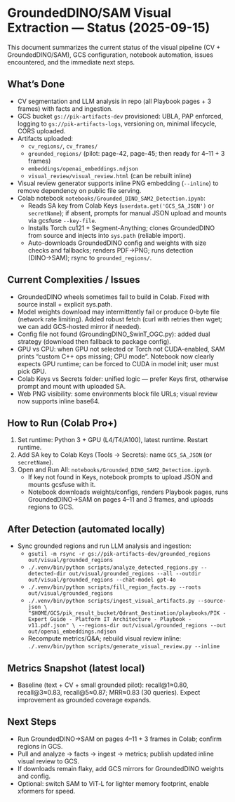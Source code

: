 # GroundedDINO/SAM Visual Extraction — Status (2025-09-15)

This document summarizes the current status of the visual pipeline (CV + GroundedDINO/SAM), GCS configuration, notebook automation, issues encountered, and the immediate next steps.

## What’s Done
- CV segmentation and LLM analysis in repo (all Playbook pages + 3 frames) with facts and ingestion.
- GCS bucket `gs://pik-artifacts-dev` provisioned: UBLA, PAP enforced, logging to `gs://pik-artifacts-logs`, versioning on, minimal lifecycle, CORS uploaded.
- Artifacts uploaded:
  - `cv_regions/`, `cv_frames/`
  - `grounded_regions/` (pilot: page-42, page-45; then ready for 4–11 + 3 frames)
  - `embeddings/openai_embeddings.ndjson`
  - `visual_review/visual_review.html` (can be rebuilt inline)
- Visual review generator supports inline PNG embedding (`--inline`) to remove dependency on public file serving.
- Colab notebook `notebooks/Grounded_DINO_SAM2_Detection.ipynb`:
  - Reads SA key from Colab Keys (`userdata.get('GCS_SA_JSON')` or `secretName`); if absent, prompts for manual JSON upload and mounts via gcsfuse `--key-file`.
  - Installs Torch cu121 + Segment-Anything; clones GroundedDINO from source and injects into `sys.path` (reliable import).
  - Auto-downloads GroundedDINO config and weights with size checks and fallbacks; renders PDF→PNG; runs detection (DINO→SAM); rsync to `grounded_regions/`.

## Current Complexities / Issues
- GroundedDINO wheels sometimes fail to build in Colab. Fixed with source install + explicit sys.path.
- Model weights download may intermittently fail or produce 0-byte file (network rate limiting). Added robust fetch (curl with retries then wget; we can add GCS-hosted mirror if needed).
- Config file not found (GroundingDINO_SwinT_OGC.py): added dual strategy (download then fallback to package config).
- GPU vs CPU: when GPU not selected or Torch not CUDA-enabled, SAM prints “custom C++ ops missing; CPU mode”. Notebook now clearly expects GPU runtime; can be forced to CUDA in model init; user must pick GPU.
- Colab Keys vs Secrets folder: unified logic — prefer Keys first, otherwise prompt and mount with uploaded SA.
- Web PNG visibility: some environments block file URLs; visual review now supports inline base64.

## How to Run (Colab Pro+)
1) Set runtime: Python 3 + GPU (L4/T4/A100), latest runtime. Restart runtime.
2) Add SA key to Colab Keys (Tools → Secrets): name `GCS_SA_JSON` (or `secretName`).
3) Open and Run All: `notebooks/Grounded_DINO_SAM2_Detection.ipynb`.
   - If key not found in Keys, notebook prompts to upload JSON and mounts gcsfuse with it.
   - Notebook downloads weights/configs, renders Playbook pages, runs GroundedDINO→SAM on pages 4–11 and 3 frames, and uploads regions to GCS.

## After Detection (automated locally)
- Sync grounded regions and run LLM analysis and ingestion:
  - `gsutil -m rsync -r gs://pik-artifacts-dev/grounded_regions out/visual/grounded_regions`
  - `./.venv/bin/python scripts/analyze_detected_regions.py --detected-dir out/visual/grounded_regions --all --outdir out/visual/grounded_regions --chat-model gpt-4o`
  - `./.venv/bin/python scripts/fill_region_facts.py --roots out/visual/grounded_regions`
  - `./.venv/bin/python scripts/ingest_visual_artifacts.py --source-json \
     "$HOME/GCS/pik_result_bucket/Qdrant_Destination/playbooks/PIK - Expert Guide - Platform IT Architecture - Playbook - v11.pdf.json" \
     --regions-dir out/visual/grounded_regions --out out/openai_embeddings.ndjson`
  - Recompute metrics/Q&A; rebuild visual review inline: `./.venv/bin/python scripts/generate_visual_review.py --inline`

## Metrics Snapshot (latest local)
- Baseline (text + CV + small grounded pilot): recall@1≈0.80, recall@3≈0.83, recall@5≈0.87; MRR≈0.83 (30 queries). Expect improvement as grounded coverage expands.

## Next Steps
- Run GroundedDINO→SAM on pages 4–11 + 3 frames in Colab; confirm regions in GCS.
- Pull and analyze → facts → ingest → metrics; publish updated inline visual review to GCS.
- If downloads remain flaky, add GCS mirrors for GroundedDINO weights and config.
- Optional: switch SAM to ViT‑L for lighter memory footprint, enable xformers for speed.

